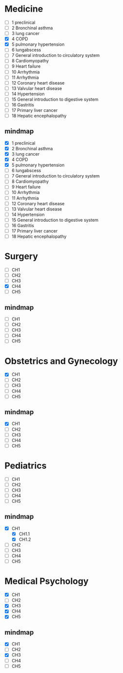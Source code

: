 
# Medicine

- [ ] 1 preclinical
- [ ] 2 Bronchinal asthma
- [ ] 3 lung cancer
- [x] 4 COPD
- [x] 5 pulmonary hypertension
- [ ] 6 lungabscess
- [ ] 7 General introduction to circulatory system 
- [ ] 8 Cardiomyopathy 
- [ ] 9 Heart failure
- [ ] 10 Arrhythmia
- [ ] 11 Arrhythmia 
- [ ] 12 Coronary heart disease
- [ ] 13 Valvular heart disease
- [ ] 14 Hypertension
- [ ] 15 General introduction to digestive system 
- [ ] 16 Gastritis 
- [ ] 17 Primary liver cancer 
- [ ] 18 Hepatic encephalopathy 

## mindmap

- [x] 1 preclinical
- [x] 2 Bronchinal asthma
- [x] 3 lung cancer
- [x] 4 COPD
- [x] 5 pulmonary hypertension
- [ ] 6 lungabscess
- [ ] 7 General introduction to circulatory system 
- [ ] 8 Cardiomyopathy 
- [ ] 9 Heart failure
- [ ] 10 Arrhythmia
- [ ] 11 Arrhythmia 
- [ ] 12 Coronary heart disease
- [ ] 13 Valvular heart disease
- [ ] 14 Hypertension
- [ ] 15 General introduction to digestive system 
- [ ] 16 Gastritis 
- [ ] 17 Primary liver cancer 
- [ ] 18 Hepatic encephalopathy

# Surgery

- [ ] CH1
- [ ] CH2
- [ ] CH3
- [x] CH4
- [ ] CH5

## mindmap

- [ ] CH1
- [ ] CH2
- [ ] CH3
- [ ] CH4
- [ ] CH5

# Obstetrics and Gynecology

- [x] CH1
- [ ] CH2
- [ ] CH3
- [ ] CH4
- [ ] CH5

## mindmap

- [x] CH1
- [ ] CH2
- [ ] CH3
- [ ] CH4
- [ ] CH5

# Pediatrics

- [ ] CH1
- [ ] CH2
- [ ] CH3
- [ ] CH4
- [ ] CH5

## mindmap

- [x] CH1
  - [x] CH1.1
  - [x] CH1.2
- [ ] CH2
- [ ] CH3
- [ ] CH4
- [ ] CH5

# Medical Psychology

- [x] CH1
- [ ] CH2
- [x] CH3
- [x] CH4
- [x] CH5

## mindmap

- [x] CH1
- [ ] CH2
- [x] CH3
- [ ] CH4
- [ ] CH5